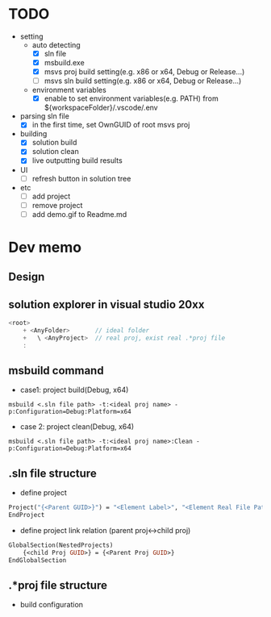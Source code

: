 # TODO
- setting 
	- auto detecting
		- [x] sln file
		- [x] msbuild.exe
		- [x] msvs proj build setting(e.g. x86 or x64, Debug or Release...)
		- [ ] msvs sln build setting(e.g. x86 or x64, Debug or Release...)
		
	- environment variables
		- [x] enable to set environment variables(e.g. PATH) from ${workspaceFolder}/.vscode/.env

- parsing sln file
	- [x] in the first time, set OwnGUID of root msvs proj 	
- building
	- [x] solution build
	- [x] solution clean
	- [x] live outputting build results

- UI
	- [ ] refresh button in solution tree

- etc
	- [ ] add project
	- [ ] remove project
	- [ ] add demo.gif to Readme.md 

# Dev memo
## Design

## solution explorer in visual studio 20xx
```c++
<root>
	+ <AnyFolder>		// ideal folder
	+	\ <AnyProject> 	// real proj, exist real .*proj file
	:
```
  
## msbuild command
- case1: project build(Debug, x64)  
```shell
msbuild <.sln file path> -t:<ideal proj name> -p:Configuration=Debug:Platform=x64
```
- case 2: project clean(Debug, x64)  
```shell
msbuild <.sln file path> -t:<ideal proj name>:Clean -p:Configuration=Debug:Platform=x64
```
  
## .sln file structure
- define project
```vb
Project("{<Parent GUID>}") = "<Element Label>", "<Element Real File Path>", "{<Elemnt GUID>}"
EndProject
```
- define project link relation (parent proj<->child proj)
```vb
GlobalSection(NestedProjects)
	{<child Proj GUID>} = {<Parent Proj GUID>}
EndGlobalSection
```
  
## .*proj file structure
- build configuration
```xml

```
  

